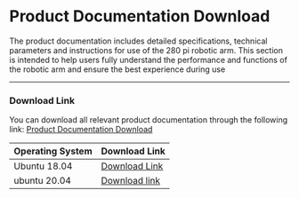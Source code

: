 # Product Documentation Download
The product documentation includes detailed specifications, technical parameters and instructions for use of the 280 pi robotic arm. This section is intended to help users fully understand the performance and functions of the robotic arm and ensure the best experience during use

---

### Download Link
You can download all relevant product documentation through the following link: [Product Documentation Download](https://www.elephantrobotics.com/support/)

| Operating System | Download Link |
|------------|----------|
| Ubuntu 18.04 | [Download Link](https://download-elephantrobotics.oss-cn-shenzhen.aliyuncs.com/Product_software/iMage-ISO/myCobot-280/myCobot_280_ubuntu_V20221030-shrink.zip) |
| ubuntu 20.04 | [Download link](https://download-elephantrobotics.oss-cn-shenzhen.aliyuncs.com/Product_software/iMage-ISO/myCobot-280/myCobot_280_ubuntu_V20230222_20.04Pi_aarch64_shrunk.img.gz) |